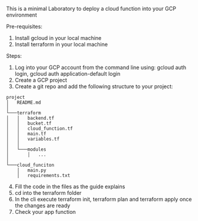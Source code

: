 This is a minimal Laboratory to deploy a cloud function into your GCP environment

Pre-requisites:

1. Install gcloud in your local machine
2. Install terraform in your local machine

Steps:
1. Log into your GCP account from the command line using: gcloud auth login, gcloud auth application-default login 
2. Create a GCP project 
3. Create a git repo and add the following structure to your project: 
```
project
│   README.md
│
└───terraform
│   │   backend.tf
│   │   bucket.tf
│   │   cloud_function.tf
│   │   main.tf
│   │   variables.tf
│   │
│   └───modules
│       │   ...
│   
└───cloud_funciton
    │   main.py
    │   requirements.txt
```

4. Fill the code in the files as the guide explains
5. cd into the terraform folder
6. In the cli execute terraform init, terraform plan and terraform apply once the changes are ready
7. Check your app function